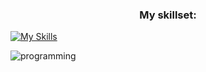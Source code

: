 <h3 align="center">My skillset:</h3>

[![My Skills](https://skillicons.dev/icons?i=dart,flutter,supabase,deno,ts,kotlin,postgres,github,githubactions,docker,postman)](https://skillicons.dev)

![programming](https://github.com/Tananga/Tananga/assets/44244477/39fd7eaa-df08-4208-b81b-74503f01113a)
